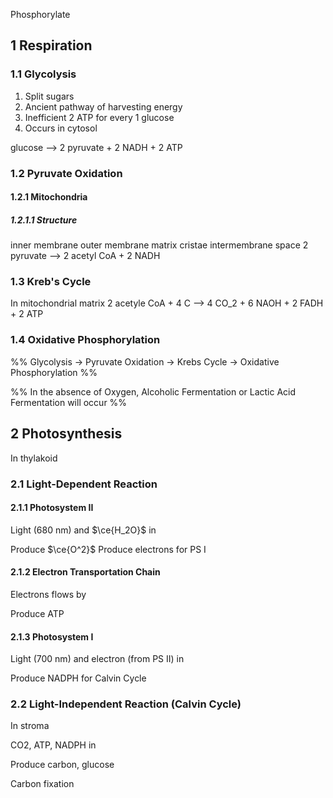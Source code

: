 Phosphorylate
## 1 Respiration
### 1.1 Glycolysis
1. Split sugars
2. Ancient pathway of harvesting energy
3. Inefficient
    2 ATP for every 1 glucose
4. Occurs in cytosol

glucose --> 2 pyruvate + 2 NADH + 2 ATP

### 1.2 Pyruvate Oxidation
#### 1.2.1 Mitochondria
##### 1.2.1.1 Structure
inner membrane
outer membrane
matrix
cristae
intermembrane space
2 pyruvate --> 2 acetyl CoA + 2 NADH

### 1.3 Kreb's Cycle
In mitochondrial matrix
2 acetyle CoA + 4 C --> 4 CO_2 + 6 NAOH + 2 FADH + 2 ATP

### 1.4 Oxidative Phosphorylation

%% Glycolysis -> Pyruvate Oxidation -> Krebs Cycle -> Oxidative Phosphorylation %%

%% In the absence of Oxygen, 
Alcoholic Fermentation or Lactic Acid Fermentation will occur %%

## 2 Photosynthesis
In thylakoid

### 2.1 Light-Dependent Reaction

#### 2.1.1 Photosystem II
Light (680 nm) and $\ce{H_2O}$ in

Produce $\ce{O^2}$
Produce electrons for PS I

#### 2.1.2 Electron Transportation Chain
Electrons flows by

Produce ATP

#### 2.1.3 Photosystem I
Light (700 nm) and electron (from PS II) in

Produce NADPH for Calvin Cycle

### 2.2 Light-Independent Reaction (Calvin Cycle)
In stroma

CO2, ATP, NADPH in

Produce carbon, glucose

Carbon fixation
